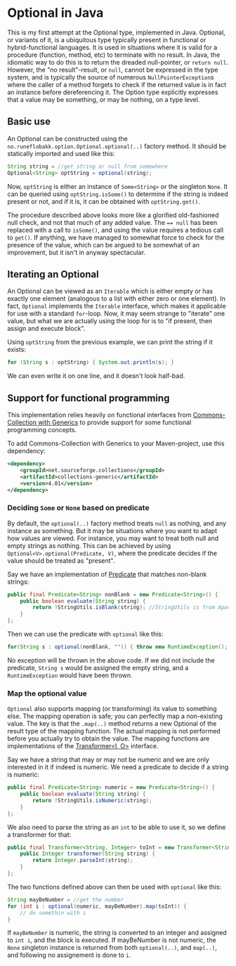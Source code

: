 Optional<V> in Java
============================

This is my first attempt at the Optional<V> type, implemented in Java. Optional, or
variants of it, is a ubiquitous type typically present in functional or hybrid-functional
languages. It is used in situations where it is valid for a procedure (function, method, etc)
to terminate with no result. In Java, the idiomatic way to do this is to return the dreaded
null-pointer, or `return null`. However, the "no result"-result, or `null`, cannot be expressed
in the type system, and is typically the source of numerous `NullPointerException`s where the
caller of a method forgets to check if the returned value is in fact an instance before
dereferencing it. The Option type explicitly expresses that a value may be something, or may be
nothing, on a type level.


Basic use
-----------------------
An Optional can be constructed using the `no.runeflobakk.option.Optional.optional(..)`
factory method. It should be statically imported and used like this:

```java
String string = //get string or null from somewhere
Optional<String> optString = optional(string);
```

Now, `optString` is either an instance of `Some<String>` or the singleton `None`. It can be
queried using `optString.isSome()` to determine if the string is indeed present or not, and if
it is, it can be obtained with `optString.get()`.

The procedure described above looks more like a glorified old-fashioned null check, and not that
much of any added value. The `== null` has been replaced with a call to `isSome()`, and using the value requires a tedious call to `get()`. If anything, we have managed to somewhat force to
check for the presence of the value, which can be argued to be somewhat of an improvement, but
it isn't in anyway spectacular.


Iterating an Optional
---------------------------
An Optional can be viewed as an `Iterable` which is either empty or has exactly one element (analogous to a list with either zero or one element). In fact, `Optional` implements the
`Iterable` interface, which makes it applicable for use with a standard `for`-loop. Now, it may
seem strange to "iterate" one value, but what we are actually using the loop for is to
"if present, then assign and execute block".

Using `optString` from the previous example, we can print the string if it exists:

```java
for (String s : optString) { System.out.println(s); }
```

We can even write it on one line, and it doesn't look half-bad.





Support for functional programming
----------------------------------------
This implementation relies heavily on functional interfaces from
[Commons-Collection with Generics](http://sourceforge.net/projects/collections/files/) to
provide support for some functional programming concepts.

To add Commons-Collection with Generics to your Maven-project, use this dependency:

```xml
<dependency>
    <groupId>net.sourceforge.collections</groupId>
    <artifactId>collections-generic</artifactId>
    <version>4.01</version>
</dependency>
```


### Deciding `Some` or `None` based on predicate

By default, the `optional(..)` factory method treats `null` as nothing, and any instance as
something. But it may be situations where you want to adapt how values are viewed. For instance,
you may want to treat both null and empty strings as nothing. This can be achieved by using
`Optional<V>.optional(Predicate, V)`, where the predicate decides if the value should be treated as "present".

Say we have an implementation of
[Predicate](http://collections.sourceforge.net/api/org/apache/commons/collections/Predicate.html)
that matches non-blank strings:

```java
public final Predicate<String> nonBlank = new Predicate<String>() {
    public boolean evaluate(String string) {
        return !StringUtils.isBlank(string); //StringUtils is from Apache Commons Lang
    }
};
```

Then we can use the predicate with `optional` like this:

```java
for(String s : optional(nonBlank, "")) { throw new RuntimeException(); }
```

No exception will be thrown in the above code. If we did not include the predicate, `String s`
would be assigned the empty string, and a `RuntimeException` would have been thrown.




### Map the optional value

`Optional` also supports mapping (or transforming) its value to something else. The mapping
operation is safe; you can perfectly map a non-existing value. The key is that the `.map(..)`
method returns a new Optional of the result type of the mapping function. The actual mapping
is not performed before you actually try to obtain the value. The mapping functions are
implementations of the
[Transformer<I, O>](http://collections.sourceforge.net/api/org/apache/commons/collections/Transformer.html)
interface.

Say we have a string that may or may not be numeric and we are only interested in it if indeed is numeric. We need a predicate to decide if a string is numeric:

```java
public final Predicate<String> numeric = new Predicate<String>() {
    public boolean evaluate(String string) {
        return !StringUtils.isNumeric(string);
    }
};
```


We also need to parse the string as an `int` to be able to use it, so we define a transformer for that:

```java
public final Transformer<String, Integer> toInt = new Transformer<String, Integet>() {
    public Integer transformer(String string) {
        return Integer.parseInt(string);
    }
};
```

The two functions defined above can then be used with `optional` like this:

```java
String mayBeNumber = //get the number
for (int i : optional(numeric, mayBeNumber).map(toInt)) {
    // do somethin with i
}
```

If `mayBeNumber` is numeric, the string is converted to an integer and assigned to `int i`,
and the block is executed. If mayBeNumber is not numeric, the `None` singleton instance is
returned from both `optional(..)`, and `map(..)`, and following no assignement is done to
`i`.
